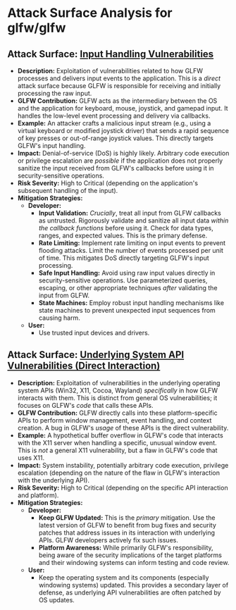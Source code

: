 # Attack Surface Analysis for glfw/glfw

## Attack Surface: [Input Handling Vulnerabilities](./attack_surfaces/input_handling_vulnerabilities.md)

*   **Description:** Exploitation of vulnerabilities related to how GLFW processes and delivers input events to the application.  This is a *direct* attack surface because GLFW is responsible for receiving and initially processing the raw input.
*   **GLFW Contribution:** GLFW acts as the intermediary between the OS and the application for keyboard, mouse, joystick, and gamepad input. It handles the low-level event processing and delivery via callbacks.
*   **Example:** An attacker crafts a malicious input stream (e.g., using a virtual keyboard or modified joystick driver) that sends a rapid sequence of key presses or out-of-range joystick values.  This directly targets GLFW's input handling.
*   **Impact:** Denial-of-service (DoS) is highly likely.  Arbitrary code execution or privilege escalation are *possible* if the application does not properly sanitize the input received from GLFW's callbacks before using it in security-sensitive operations.
*   **Risk Severity:** High to Critical (depending on the application's subsequent handling of the input).
*   **Mitigation Strategies:**
    *   **Developer:**
        *   **Input Validation:** *Crucially*, treat all input from GLFW callbacks as untrusted. Rigorously validate and sanitize all input data *within the callback functions* before using it. Check for data types, ranges, and expected values. This is the primary defense.
        *   **Rate Limiting:** Implement rate limiting on input events to prevent flooding attacks. Limit the number of events processed per unit of time. This mitigates DoS directly targeting GLFW's input processing.
        *   **Safe Input Handling:** Avoid using raw input values directly in security-sensitive operations. Use parameterized queries, escaping, or other appropriate techniques *after* validating the input from GLFW.
        *   **State Machines:** Employ robust input handling mechanisms like state machines to prevent unexpected input sequences from causing harm.
    *   **User:**
        *   Use trusted input devices and drivers.

## Attack Surface: [Underlying System API Vulnerabilities (Direct Interaction)](./attack_surfaces/underlying_system_api_vulnerabilities__direct_interaction_.md)

*   **Description:** Exploitation of vulnerabilities in the underlying operating system APIs (Win32, X11, Cocoa, Wayland) *specifically* in how GLFW interacts with them. This is distinct from general OS vulnerabilities; it focuses on GLFW's *code* that calls these APIs.
*   **GLFW Contribution:** GLFW directly calls into these platform-specific APIs to perform window management, event handling, and context creation. A bug in GLFW's *usage* of these APIs is the direct vulnerability.
*   **Example:** A hypothetical buffer overflow in GLFW's code that interacts with the X11 server when handling a specific, unusual window event. This is *not* a general X11 vulnerability, but a flaw in GLFW's code that uses X11.
*   **Impact:** System instability, potentially arbitrary code execution, privilege escalation (depending on the nature of the flaw in GLFW's interaction with the underlying API).
*   **Risk Severity:** High to Critical (depending on the specific API interaction and platform).
*   **Mitigation Strategies:**
    *   **Developer:**
        *   **Keep GLFW Updated:** This is the *primary* mitigation. Use the latest version of GLFW to benefit from bug fixes and security patches that address issues in its interaction with underlying APIs.  GLFW developers actively fix such issues.
        *   **Platform Awareness:** While primarily GLFW's responsibility, being aware of the security implications of the target platforms and their windowing systems can inform testing and code review.
    *   **User:**
        *   Keep the operating system and its components (especially windowing systems) updated. This provides a secondary layer of defense, as underlying API vulnerabilities are often patched by OS updates.


